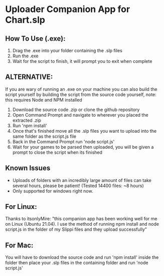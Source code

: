 # Uploader Companion App for Chart.slp

## How To Use (.exe):

1. Drag the .exe into your folder containing the .slp files
2. Run the .exe
3. Wait for the script to finish, it will prompt you to exit when complete

## ALTERNATIVE:
If you are wary of running an .exe on your machine you can also build the script yourself by building the script from the source code yourself, note: this requires Node and NPM installed
1. Download the source code .zip or clone the github repository
2. Open Command Prompt and navigate to wherever you placed the extracted .zip
3. Run 'npm install'
4. Once that's finished move all the .slp files you want to upload into the same folder as the script.js file
5. Back in the Command Prompt run 'node script.js'
6. Wait for your games to be parsed then uploaded, you will be given a prompt to close the script when its finished

## Known Issues
- Uploads of folders with an incredibly large amount of files can take several hours, please be patient! (Tested 14400 files: ~8 hours)
- Only supported for windows right now. 

## For Linux:
Thanks to itsonlyMire: "this companion app has been working well for me on Linux (Ubuntu 21.04). I use the method of running npm install and node script.js in the folder of my Slippi files and they upload successfully"

## For Mac:
You will have to download the source code and run 'npm install' inside the folder then place your .slp files in the containing folder and run 'node script.js'


